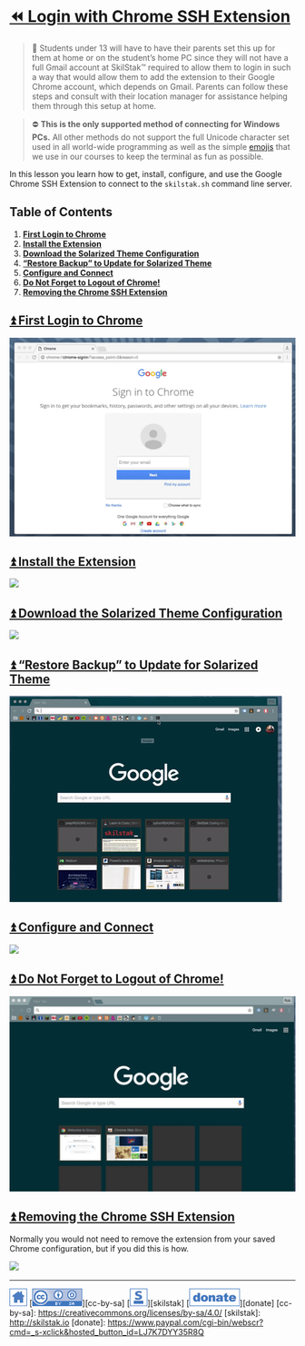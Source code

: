 # [⏪ Login with Chrome SSH Extension](/README.md)

> 🍎 Students under 13 will have to have their parents set this up for
> them at home or on the student’s home PC since they will not
> have a full Gmail account at SkilStak™ required to allow them to
> login in such a way that would allow them to add the extension to
> their Google Chrome account, which depends on Gmail. Parents can
> follow these steps and consult with their location manager for
> assistance helping them through this setup at home.

> ⛔ **This is the only supported method of connecting for Windows
> PCs.** All other methods do not support the full Unicode character
> set used in all world-wide programming as well as the simple
> [emojis](http://emoji.skilstak.io) that we use in our courses to
> keep the terminal as fun as possible.

In this lesson you learn how to get, install, configure, and use the
Google Chrome SSH Extension to connect to the `skilstak.sh` command
line server.

## Table of Contents

1. [**First Login to Chrome**](#user-content--first-login-to-chrome)
2. [**Install the Extension**](#user-content--install-the-extension)
3. [**Download the Solarized Theme Configuration**](#user-content--download-the-solarized-theme-configuration)
4. [**“Restore Backup” to Update for Solarized Theme**](#user-content--restore-backup-to-update-for-solarized-theme)
5. [**Configure and Connect**](#user-content--configure-and-connect)
6. [**Do Not Forget to Logout of Chrome!**](#user-content--do-not-forget-to-logout-of-chrome)
7. [**Removing the Chrome SSH Extension**](#user-content--removing-the-chrome-ssh-extension)

## [⏫ First Login to Chrome](#)

![](/assets/chrome-login.gif)

## [⏫ Install the Extension](#)

![](/assets/chromessh-add.gif)

## [⏫ Download the Solarized Theme Configuration](#)

![](/assets/chromessh-getsolconf.gif)

## [⏫ “Restore Backup” to Update for Solarized Theme](#)

![](/assets/chromessh-soloptions.gif)

## [⏫ Configure and Connect](#)

![](/assets/chromessh-skilstaksh.gif)

## [⏫ Do Not Forget to Logout of Chrome!](#)

![](/assets/chrome-logout.gif)

## [⏫ Removing the Chrome SSH Extension](#)

Normally you would not need to remove the extension from your saved
Chrome configuration, but if you did this is how.

![](/assets/chromessh-remove.gif)

---
[![home](/assets/home-blue.png)](/README.md)
[![cc-by-sa](/assets/cc-by-sa-blue.png)][cc-by-sa]
[![skilstak](/assets/skilstak-logo-blue.png)][skilstak]
[![donate](/assets/donate-blue.png)][donate]
[cc-by-sa]: https://creativecommons.org/licenses/by-sa/4.0/
[skilstak]: http://skilstak.io
[donate]: https://www.paypal.com/cgi-bin/webscr?cmd=_s-xclick&hosted_button_id=LJ7K7DYY35R8Q


